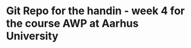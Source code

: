 Git Repo for the handin - week 4 for the course AWP at Aarhus University
========================================================================
